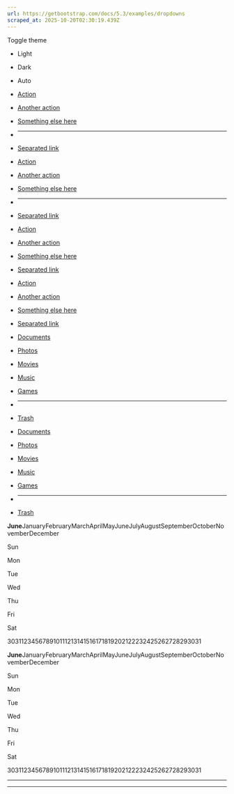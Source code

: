 ```yaml
---
url: https://getbootstrap.com/docs/5.3/examples/dropdowns
scraped_at: 2025-10-20T02:30:19.439Z
---
```


Toggle theme

- Light

- Dark

- Auto


- [Action](https://getbootstrap.com/docs/5.3/examples/dropdowns/#)
- [Another action](https://getbootstrap.com/docs/5.3/examples/dropdowns/#)
- [Something else here](https://getbootstrap.com/docs/5.3/examples/dropdowns/#)
- * * *

- [Separated link](https://getbootstrap.com/docs/5.3/examples/dropdowns/#)

- [Action](https://getbootstrap.com/docs/5.3/examples/dropdowns/#)
- [Another action](https://getbootstrap.com/docs/5.3/examples/dropdowns/#)
- [Something else here](https://getbootstrap.com/docs/5.3/examples/dropdowns/#)
- * * *

- [Separated link](https://getbootstrap.com/docs/5.3/examples/dropdowns/#)

- [Action](https://getbootstrap.com/docs/5.3/examples/dropdowns/#)
- [Another action](https://getbootstrap.com/docs/5.3/examples/dropdowns/#)
- [Something else here](https://getbootstrap.com/docs/5.3/examples/dropdowns/#)
- [Separated link](https://getbootstrap.com/docs/5.3/examples/dropdowns/#)

- [Action](https://getbootstrap.com/docs/5.3/examples/dropdowns/#)
- [Another action](https://getbootstrap.com/docs/5.3/examples/dropdowns/#)
- [Something else here](https://getbootstrap.com/docs/5.3/examples/dropdowns/#)
- [Separated link](https://getbootstrap.com/docs/5.3/examples/dropdowns/#)

- [Documents](https://getbootstrap.com/docs/5.3/examples/dropdowns/#)
- [Photos](https://getbootstrap.com/docs/5.3/examples/dropdowns/#)
- [Movies](https://getbootstrap.com/docs/5.3/examples/dropdowns/#)
- [Music](https://getbootstrap.com/docs/5.3/examples/dropdowns/#)
- [Games](https://getbootstrap.com/docs/5.3/examples/dropdowns/#)
- * * *

- [Trash](https://getbootstrap.com/docs/5.3/examples/dropdowns/#)

- [Documents](https://getbootstrap.com/docs/5.3/examples/dropdowns/#)
- [Photos](https://getbootstrap.com/docs/5.3/examples/dropdowns/#)
- [Movies](https://getbootstrap.com/docs/5.3/examples/dropdowns/#)
- [Music](https://getbootstrap.com/docs/5.3/examples/dropdowns/#)
- [Games](https://getbootstrap.com/docs/5.3/examples/dropdowns/#)
- * * *

- [Trash](https://getbootstrap.com/docs/5.3/examples/dropdowns/#)

**June**JanuaryFebruaryMarchAprilMayJuneJulyAugustSeptemberOctoberNovemberDecember

Sun

Mon

Tue

Wed

Thu

Fri

Sat

303112345678910111213141516171819202122232425262728293031

**June**JanuaryFebruaryMarchAprilMayJuneJulyAugustSeptemberOctoberNovemberDecember

Sun

Mon

Tue

Wed

Thu

Fri

Sat

303112345678910111213141516171819202122232425262728293031

* * *

* * *